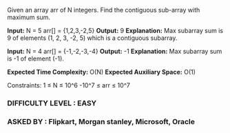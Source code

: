 Given an array arr of N integers. Find the contiguous sub-array with maximum sum.

**Input:**  N = 5 arr[] = {1,2,3,-2,5}
**Output:** 9
**Explanation:** Max subarray sum is 9 of elements (1, 2, 3, -2, 5) which is a contiguous subarray.

**Input:**  N = 4 arr[] = {-1,-2,-3,-4}
**Output:** -1
**Explanation:** Max subarray sum is -1 of element (-1).

**Expected Time Complexity:** O(N)
**Expected Auxiliary Space:** O(1)

Constraints:
1 ≤ N ≤ 10^6
-10^7 ≤ arr ≤ 10^7

### DIFFICULTY LEVEL : EASY
### ASKED BY : Flipkart, Morgan stanley, Microsoft, Oracle
